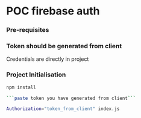 # POC firebase auth

### Pre-requisites
### Token should be generated from client

Credentials are directly in project

### Project Initialisation



```bash
npm install

```paste token you have generated from client```

Authorization="token_from_client" index.js

